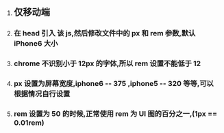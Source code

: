 1.  ## 仅移动端
1.  ### 在 head 引入 该 js,然后修改文件中的 px 和 rem 参数,默认 iPhone6 大小
1.  ### chrome 不识别小于 12px 的字体,所以 rem 设置不能低于 12
1.  ### px 设置为屏幕宽度,iphone6 -- 375 ,iphone5 -- 320 等等,可以根据情况自行设置
1.  ### rem 设置为 50 的时候,正常使用 rem 为 UI 图的百分之一,(1px == 0.01rem)
